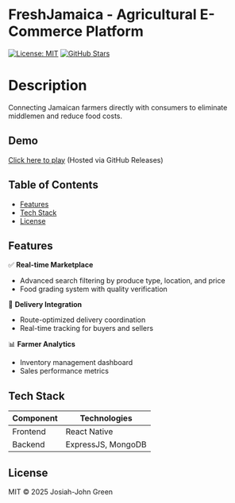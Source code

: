 # FreshJamaica - Agricultural E-Commerce Platform

[![License: MIT](https://img.shields.io/badge/License-MIT-yellow.svg)](https://opensource.org/licenses/MIT)
[![GitHub Stars](https://img.shields.io/github/stars/tucks-canvas/FreshJA?style=social)](https://github.com/tucks-canvas/FreshJA)

# Description
Connecting Jamaican farmers directly with consumers to eliminate middlemen and reduce food costs.

## Demo
[Click here to play](https://github.com/tucks-canvas/FreshJA/releases/download/v1.0/freshja-demo.mp4) (Hosted via GitHub Releases)

## Table of Contents
- [Features](#features)
- [Tech Stack](#tech-stack)
- [License](#license)

## Features
✅ **Real-time Marketplace**
- Advanced search filtering by produce type, location, and price
- Food grading system with quality verification

🚚 **Delivery Integration**
- Route-optimized delivery coordination
- Real-time tracking for buyers and sellers

📊 **Farmer Analytics**
- Inventory management dashboard
- Sales performance metrics

## Tech Stack
| Component | Technologies       |
|-----------|--------------------|
| Frontend  | React Native       |
| Backend   | ExpressJS, MongoDB |

## License
MIT © 2025 Josiah-John Green